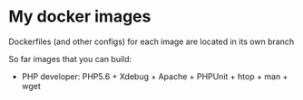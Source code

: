 # My docker images

Dockerfiles (and other configs) for each image are located in its own branch

So far images that you can build:

* PHP developer: PHP5.6 + Xdebug + Apache + PHPUnit + htop + man + wget


